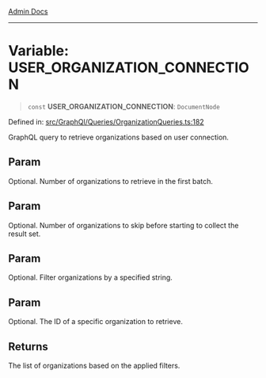 [Admin Docs](/)

***

# Variable: USER\_ORGANIZATION\_CONNECTION

> `const` **USER\_ORGANIZATION\_CONNECTION**: `DocumentNode`

Defined in: [src/GraphQl/Queries/OrganizationQueries.ts:182](https://github.com/hustlernik/talawa-admin/blob/fe326ed17e0fa5ad916ff9f383f63b5d38aedc7b/src/GraphQl/Queries/OrganizationQueries.ts#L182)

GraphQL query to retrieve organizations based on user connection.

## Param

Optional. Number of organizations to retrieve in the first batch.

## Param

Optional. Number of organizations to skip before starting to collect the result set.

## Param

Optional. Filter organizations by a specified string.

## Param

Optional. The ID of a specific organization to retrieve.

## Returns

The list of organizations based on the applied filters.
